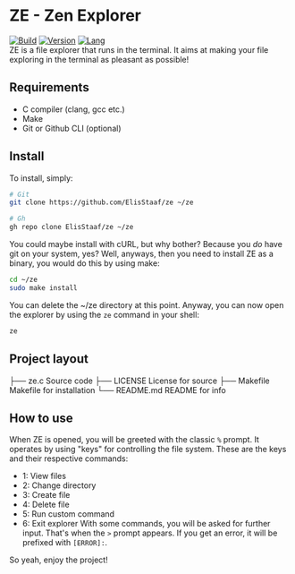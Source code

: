 # ZE - Zen Explorer
[![Build](https://img.shields.io/badge/Build%20(Fedora)-passing-2a7fd5?logo=fedora&logoColor=2a7fd5)](https://github.com/ElisStaaf/ze)
[![Version](https://img.shields.io/badge/Version-1.0.0-brightgreen)](https://github.com/ElisStaaf/ze)
[![Lang](https://img.shields.io/badge/Lang-C-lightgrey?logo=c)](https://github.com/ElisStaaf/ze)  
ZE is a file explorer that runs in the terminal. It aims at making your file exploring in the terminal as pleasant as possible!

Requirements
------------
* C compiler (clang, gcc etc.)
* Make
* Git or Github CLI (optional)

Install
-------
To install, simply:
```bash
# Git
git clone https://github.com/ElisStaaf/ze ~/ze

# Gh
gh repo clone ElisStaaf/ze ~/ze
```
You could maybe install with cURL, but why bother? Because you *do* have git on your system, yes? Well, anyways, then you need to
install ZE as a binary, you would do this by using make:
```bash
cd ~/ze
sudo make install
```
You can delete the ~/ze directory at this point. Anyway, you can now open the explorer by using the `ze` command in your shell:
```bash
ze
```

Project layout
--------------
├── ze.c       Source code
├── LICENSE    License for source
├── Makefile   Makefile for installation
└── README.md  README for info

How to use
-----------
When ZE is opened, you will be greeted with the classic `%` prompt. It operates by using "keys" for controlling the file system.
These are the keys and their respective commands:
* 1: View files
* 2: Change directory
* 3: Create file
* 4: Delete file
* 5: Run custom command
* 6: Exit explorer
With some commands, you will be asked for further input. That's when the `>` prompt appears. If you get an error, it will
be prefixed with `[ERROR]:`.  
  
So yeah, enjoy the project!
